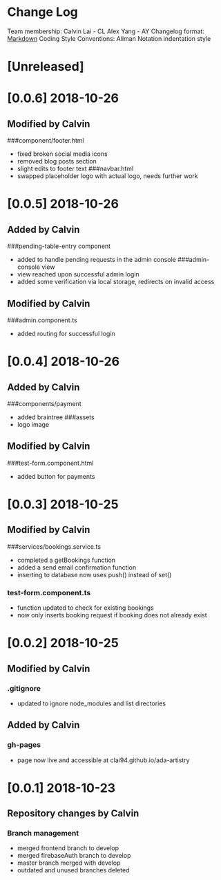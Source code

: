 # Change Log

Team membership: 
  Calvin Lai - CL
  Alex Yang - AY
Changelog format: 
  [Markdown](https://github.com/adam-p/markdown-here/wiki/Markdown-Cheatsheet) 
Coding Style Conventions: 
  Allman Notation indentation style

# [Unreleased]
# [0.0.6] 2018-10-26
## Modified by Calvin
###component/footer.html
- fixed broken social media icons
- removed blog posts section
- slight edits to footer text
###navbar.html
- swapped placeholder logo with actual logo, needs further work

# [0.0.5] 2018-10-26
## Added by Calvin
###pending-table-entry component
- added to handle pending requests in the admin console
###admin-console view
- view reached upon successful admin login
- added some verification via local storage, redirects on invalid access
## Modified by Calvin
###admin.component.ts
- added routing for successful login

# [0.0.4] 2018-10-26
## Added by Calvin
###components/payment
- added braintree
###assets
- logo image
## Modified by Calvin
###test-form.component.html
- added button for payments

# [0.0.3] 2018-10-25
## Modified by Calvin
###services/bookings.service.ts
- completed a getBookings function
- added a send email confirmation function
- inserting to database now uses push() instead of set()
### test-form.component.ts
- function updated to check for existing bookings
- now only inserts booking request if booking does not already exist

# [0.0.2] 2018-10-25
## Modified by Calvin
### .gitignore
- updated to ignore node_modules and list directories
## Added by Calvin
### gh-pages
- page now live and accessible at clai94.github.io/ada-artistry

# [0.0.1] 2018-10-23
## Repository changes by Calvin
### Branch management
- merged frontend branch to develop
- merged firebaseAuth branch to develop
- master branch merged with develop
- outdated and unused branches deleted
